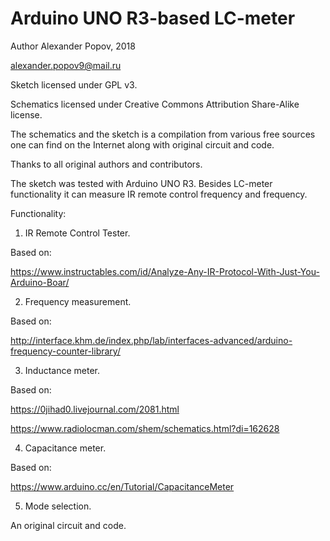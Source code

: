# Arduino UNO R3-based LC-meter

   Author Alexander Popov, 2018 
   
   alexander.popov9@mail.ru
  
  Sketch licensed under GPL v3.
  
  Schematics licensed under Creative Commons Attribution Share-Alike license.

   The schematics and the sketch is  a compilation from various free sources one can find on the Internet along with original     circuit and code.
   
   Thanks to all original authors and  contributors.
   
   The sketch was tested with Arduino UNO R3.
   Besides LC-meter functionality  it can measure IR remote control frequency 
   and frequency.

   Functionality:

   1. IR Remote Control Tester.
   
   Based on:
   
   https://www.instructables.com/id/Analyze-Any-IR-Protocol-With-Just-You-Arduino-Boar/

   2. Frequency measurement.

   Based on:
   
   http://interface.khm.de/index.php/lab/interfaces-advanced/arduino-frequency-counter-library/

   3.  Inductance meter.

   Based on:
   
   https://0jihad0.livejournal.com/2081.html
   
   https://www.radiolocman.com/shem/schematics.html?di=162628

   4. Capacitance meter.

   Based on:
   
   https://www.arduino.cc/en/Tutorial/CapacitanceMeter

   5. Mode selection.
   
   An original circuit and code.
